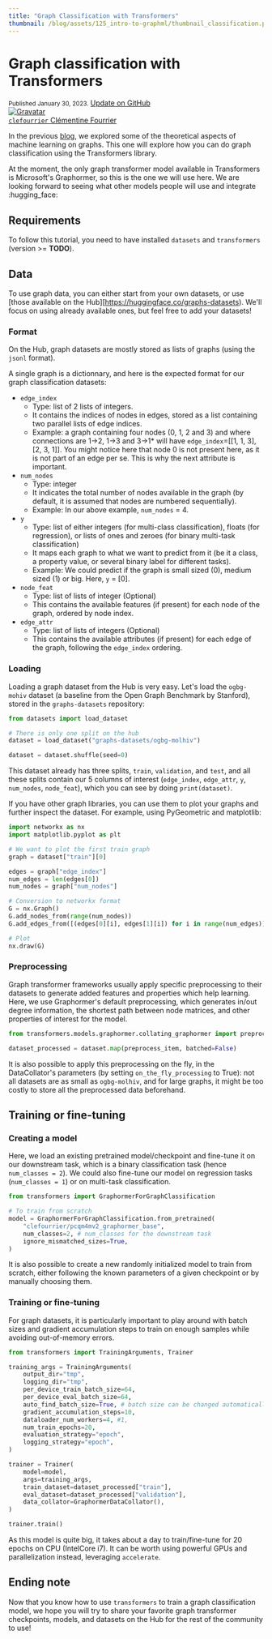 ```yaml
---
title: "Graph Classification with Transformers" 
thumbnail: /blog/assets/125_intro-to-graphml/thumbnail_classification.png
---
```


# Graph classification with Transformers

<div class="blog-metadata">
    <small>Published January 30, 2023.</small>
    <a target="_blank" class="btn no-underline text-sm mb-5 font-sans" href="https://github.com/huggingface/blog/blob/main/graphml-classification.md">
        Update on GitHub
    </a>
</div>

<div class="author-card">
    <a href="/clefourrier"> 
        <img class="avatar avatar-user" src="https://aeiljuispo.cloudimg.io/v7/https://s3.amazonaws.com/moonup/production/uploads/1644340617257-noauth.png?w=200&h=200&f=face" title="Gravatar">
        <div class="bfc">
            <code>clefourrier</code>
            <span class="fullname">Clémentine Fourrier</span>
        </div>
    </a>
</div>

In the previous [blog](https://huggingface.co/blog/intro-graphml), we explored some of the theoretical aspects of machine learning on graphs. This one will explore how you can do graph classification using the Transformers library.

At the moment, the only graph transformer model available in Transformers is Microsoft's Graphormer, so this is the one we will use here. We are looking forward to seeing what other models people will use and integrate :hugging_face:

## Requirements
To follow this tutorial, you need to have installed `datasets` and `transformers` (version >= **TODO**).

## Data
To use graph data, you can either start from your own datasets, or use [those available on the Hub][https://huggingface.co/graphs-datasets). We'll focus on using already available ones, but feel free to add your datasets!

### Format
On the Hub, graph datasets are mostly stored as lists of graphs (using the `jsonl` format). 

A single graph is a dictionnary, and here is the expected format for our graph classification datasets:
- `edge_index` 
	- Type: list of 2 lists of integers.
	- It contains the indices of nodes in edges, stored as a list containing two parallel lists of edge indices. 
	- Example: a graph containing four nodes (0, 1, 2 and 3) and where connections are 1->2, 1->3 and 3->1* will have `edge_index`=[[1, 1, 3], [2, 3, 1]]. You might notice here that node 0 is not present here, as it is not part of an edge per se. This is why the next attribute is important.
- `num_nodes` 
	- Type: integer 
	- It indicates the total number of nodes available in the graph (by default, it is assumed that nodes are numbered sequentially). 
	- Example: In our above example, `num_nodes` = 4.
- `y`
	- Type: list of either integers (for multi-class classification), floats (for regression), or lists of ones and zeroes (for binary multi-task classification)
	- It maps each graph to what we want to predict from it (be it a class, a property value, or several binary label for different tasks).
	- Example: We could predict if the graph is small sized (0), medium sized (1) or big. Here, `y` = [0].
- `node_feat` 
	- Type: list of lists of integer (Optional) 
	- This contains the available features (if present) for each node of the graph, ordered by node index.
- `edge_attr`
	- Type: list of lists of integers (Optional)
	- This contains the available attributes (if present) for each edge of the graph, following the `edge_index` ordering.

### Loading
Loading a graph dataset from the Hub is very easy. Let's load the `ogbg-mohiv` dataset (a baseline from the Open Graph Benchmark by Stanford), stored in the `graphs-datasets` repository: 

```python
from datasets import load_dataset

# There is only one split on the hub
dataset = load_dataset("graphs-datasets/ogbg-molhiv")

dataset = dataset.shuffle(seed=0)
```

This dataset already has three splits, `train`, `validation`, and `test`, and all these splits contain our 5 columns of interest (`edge_index`, `edge_attr`, `y`, `num_nodes`, `node_feat`), which you can see by doing `print(dataset)`. 

If you have other graph libraries, you can use them to plot your graphs and further inspect the dataset. For example, using PyGeometric and matplotlib:
```python
import networkx as nx
import matplotlib.pyplot as plt

# We want to plot the first train graph
graph = dataset["train"][0]

edges = graph["edge_index"]
num_edges = len(edges[0])
num_nodes = graph["num_nodes"]

# Conversion to networkx format
G = nx.Graph()
G.add_nodes_from(range(num_nodes))
G.add_edges_from([(edges[0][i], edges[1][i]) for i in range(num_edges)])

# Plot
nx.draw(G)
```

### Preprocessing
Graph transformer frameworks usually apply specific preprocessing to their datasets to generate added features and properties which help learning.
Here, we use Graphormer's default preprocessing, which generates in/out degree information, the shortest path between node matrices, and other properties of interest for the model. 
 
```python
from transformers.models.graphormer.collating_graphormer import preprocess_item, GraphormerDataCollator

dataset_processed = dataset.map(preprocess_item, batched=False)
```

It is also possible to apply this preprocessing on the fly, in the DataCollator's parameters (by setting `on_the_fly_processing` to True): not all datasets are as small as `ogbg-molhiv`, and for large graphs, it might be too costly to store all the preprocessed data beforehand. 

## Training or fine-tuning

### Creating a model
Here, we load an existing pretrained model/checkpoint and fine-tune it on our downstream task, which is a binary classification task (hence `num_classes = 2`). We could also fine-tune our model on regression tasks (`num_classes = 1`) or on multi-task classification.
```python
from transformers import GraphormerForGraphClassification

# To train from scratch
model = GraphormerForGraphClassification.from_pretrained(
    "clefourrier/pcqm4mv2_graphormer_base",
    num_classes=2, # num_classes for the downstream task 
    ignore_mismatched_sizes=True,
)
```

It is also possible to create a new randomly initialized model to train from scratch, either following the known parameters of a given checkpoint or by manually choosing them.

### Training or fine-tuning
For graph datasets, it is particularly important to play around with batch sizes and gradient accumulation steps to train on enough samples while avoiding out-of-memory errors.
```python
from transformers import TrainingArguments, Trainer

training_args = TrainingArguments(
    output_dir="tmp",
    logging_dir="tmp",
    per_device_train_batch_size=64,
    per_device_eval_batch_size=64,
    auto_find_batch_size=True, # batch size can be changed automatically to prevent OOMs
    gradient_accumulation_steps=10,
    dataloader_num_workers=4, #1, 
    num_train_epochs=20,
    evaluation_strategy="epoch",
    logging_strategy="epoch",
)

trainer = Trainer(
    model=model,
    args=training_args,
    train_dataset=dataset_processed["train"],
    eval_dataset=dataset_processed["validation"],
    data_collator=GraphormerDataCollator(),
)

trainer.train() 
```

As this model is quite big, it takes about a day to train/fine-tune for 20 epochs on CPU (IntelCore i7). It can be worth using powerful GPUs and parallelization instead, leveraging `accelerate`.


## Ending note
Now that you know how to use `transformers` to train a graph classification model, we hope you will try to share your favorite graph transformer checkpoints, models, and datasets on the Hub for the rest of the community to use!
